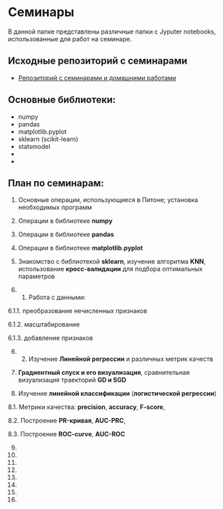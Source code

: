 # Семинары

В данной папке представлены различные папки с Jyputer notebooks, использованные для работ на семинаре. 

## Исходные репозиторий c семинарами

* [Репозиторий с семинарами и домашними работами](https://github.com/KovalevEvgeny/minor2020-iad4)

## Основные библиотеки:

* numpy
* pandas
* matplotlib.pyplot
* sklearn (scikit-learn)
* statsmodel
*
*

## План по семинарам:

1. Основные операции, использующиеся в Питоне; установка необходимых программ

2. Операции в библиотеке **numpy**

3. Операции в библиотеке **pandas**

4. Операции в библиотеке **matplotlib.pyplot**

5. Знакомство с библиотекой **sklearn**, изучение алгоритма **KNN**, использование **кросс-валидации** для подбора оптимальных параметров

6. 1. Работа с данными: 

  6.1.1. преобразование нечисленных признаков
  
  6.1.2. масштабирование
  
  6.1.3. добавление признаков   
  
6. 2. Изучение **Линейной регрессии** и различных метрик качеств

7. **Градиентный спуск и его визуализация**, сравнительная визуализация траекторий **GD и SGD**

8. Изучение **линейной классификации** (**логистической регрессии**)

  8.1. Метрики качества: **precision**, **accuracy**, **F-score**,
  
  8.2. Построение **PR-кривая**, **AUC-PRC**, 
  
  8.3. Построение **ROC-curve**, **AUC-ROC**

9.

10.

11.

12.

13.

14.

15.

16. 
